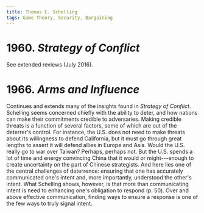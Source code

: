 ```yaml
---
title: Thomas C. Schelling
tags: Game Theory, Security, Bargaining
---
```


# 1960. *Strategy of Conflict*

See extended reviews (July 2016). 

# 1966. *Arms and Influence*

Continues and extends many of the insights found in *Strategy of
Conflict*. Schelling seems concerned chiefly with the ability to
deter, and how nations can make their commitments credible to
adversaries. Making credible threats is a function of several factors,
some of which are out of the deterrer's control. For instance, the
U.S. does not need to make threats about its willingness to defend
California, but it must go through great lengths to assert it will
defend allies in Europe and Asia. Would the U.S. really go to war over
Taiwan? Perhaps, perhaps not. But the U.S. spends a lot of time and
energy convincing China that it would or might---enough to create
uncertainty on the part of Chinese strategists. And here lies one of
the central challenges of deterrence: ensuring that one has accurately
communicated one's intent and, more importantly, understood the
other's intent. What Schelling shows, however, is that more than
communicating intent is need to enhancing one's obligation to respond
(p. 50). Over and above effective communication, finding ways to
ensure a response is one of the few ways to truly signal intent.

